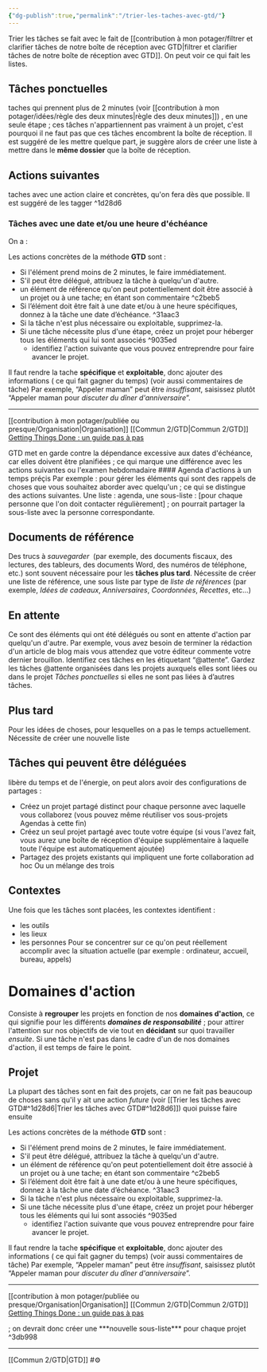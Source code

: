 ```yaml
---
{"dg-publish":true,"permalink":"/trier-les-taches-avec-gtd/"}
---
```


Trier les tâches se fait avec le fait de [[contribution à mon potager/filtrer et clarifier tâches de notre boîte de réception avec GTD\|filtrer et clarifier tâches de notre boîte de réception avec GTD]]. On peut voir ce qui fait les listes.
## Tâches ponctuelles
taches qui prennent plus de 2 minutes (voir [[contribution à mon potager/idées/règle des deux minutes\|règle des deux minutes]]) , en une seule étape ; ces tâches n'appartiennent pas vraiment à un projet, c'est pourquoi il ne faut pas que ces tâches encombrent la boîte de réception.
Il est suggéré de les mettre quelque part, je suggère alors de créer une liste à mettre dans le **même dossier** que la boîte de réception.
## Actions suivantes
taches avec une action claire et concrètes, qu'on fera dès que possible. Il est suggéré de les tagger ^1d28d6
### Tâches avec une date et/ou une heure d'échéance
On a :
<div class="transclusion internal-embed is-loaded"><div class="markdown-embed">



Les actions concrètes de la méthode **GTD** sont :
- Si l'élément prend moins de 2 minutes, le faire immédiatement.
- S'il peut être délégué, attribuez la tâche à quelqu'un d'autre.
- un élément de référence qu'on peut potentiellement doit être associé à un projet ou à une tache; en étant son commentaire ^c2beb5
- Si l’élément doit être fait à une date et/ou à une heure spécifiques, donnez à la tâche une date d’échéance. ^31aac3
- Si la tâche n'est plus nécessaire ou exploitable, supprimez-la.
- Si une tâche nécessite plus d'une étape, créez un projet pour héberger tous les éléments qui lui sont associés ^9035ed
	- identifiez l'action suivante que vous pouvez entreprendre pour faire avancer le projet.

Il faut rendre la tache **spécifique** et **exploitable**, donc ajouter des informations ( ce qui fait gagner du temps) (voir aussi commentaires de tâche)
	Par exemple, “Appeler maman” peut être *insuffisant*, saisissez plutôt “Appeler maman pour *discuter du dîner d'anniversaire*”. 

---
[[contribution à mon potager/publiée ou presque/Organisation\|Organisation]] [[Commun 2/GTD\|Commun 2/GTD]]
[Getting Things Done : un guide pas à pas](https://todoist.com/fr/productivity-methods/getting-things-done#clarifier)

</div></div>
GTD met en garde contre la dépendance excessive aux dates d'échéance, car elles doivent être planifiées ; ce qui marque une différence avec les actions suivantes ou l'examen hebdomadaire
#### Agenda d'actions à un temps préçis
Par exemple : pour gérer les éléments qui sont des rappels de choses que vous souhaitez aborder avec quelqu'un ; ce qui se distingue des actions suivantes. Une liste : agenda, une sous-liste : [pour chaque personne que l'on doit contacter régulièrement] ; on pourrait partager la sous-liste avec la personne correspondante.

## Documents de référence
Des trucs à *sauvegarder*  (par exemple, des documents fiscaux, des lectures, des tableurs, des documents Word, des numéros de téléphone, etc.) sont souvent nécessaire pour les **tâches plus tard**. Nécessite de créer une liste de référence, une sous liste par type de *liste de références* (par exemple, _Idées de cadeaux_, _Anniversaires_, _Coordonnées_, _Recettes_, etc...)
## En attente
Ce sont des éléments qui ont été délégués ou sont en attente d'action par quelqu'un d'autre. Par exemple, vous avez besoin de terminer la rédaction d'un article de blog mais vous attendez que votre éditeur commente votre dernier brouillon. Identifiez ces tâches en les étiquetant “@attente”. Gardez les tâches @attente organisées dans les projets auxquels elles sont liées ou dans le projet _Tâches ponctuelles_ si elles ne sont pas liées à d’autres tâches.
## Plus tard
Pour les idées de choses, pour lesquelles on a pas le temps actuellement. Nécessite de créer une nouvelle liste
## Tâches qui peuvent être déléguées
libère du temps et de l'énergie, on peut alors avoir des configurations de partages :
-   Créez un projet partagé distinct pour chaque personne avec laquelle vous collaborez (vous pouvez même réutiliser vos sous-projets Agendas à cette fin)
-   Créez un seul projet partagé avec toute votre équipe (si vous l'avez fait, vous aurez une boîte de réception d'équipe supplémentaire à laquelle toute l'équipe est automatiquement ajoutée)
-   Partagez des projets existants qui impliquent une forte collaboration ad hoc
Ou un mélange des trois
## Contextes
Une fois que les tâches sont placées, les contextes identifient :
- les outils
- les lieux
- les personnes
Pour se concentrer sur ce qu'on peut réellement accomplir avec la situation actuelle (par exemple : ordinateur, accueil, bureau, appels)
# Domaines d'action
Consiste à **regrouper** les projets en fonction de nos **domaines d'action**, ce qui signifie pour les différents ***domaines de responsabilité*** ; pour attirer l'attention sur nos objectifs de vie tout en **décidant** sur quoi travailler *ensuite*. Si une tâche n'est pas dans le cadre d'un de nos domaines d'action, il est temps de faire le point.
## Projet
La plupart des tâches sont en fait des projets, car on ne fait pas beaucoup de choses sans qu'il y ait une action *future* (voir [[Trier les tâches avec GTD#^1d28d6\|Trier les tâches avec GTD#^1d28d6]]) quoi puisse faire ensuite 
<div class="transclusion internal-embed is-loaded"><div class="markdown-embed">



Les actions concrètes de la méthode **GTD** sont :
- Si l'élément prend moins de 2 minutes, le faire immédiatement.
- S'il peut être délégué, attribuez la tâche à quelqu'un d'autre.
- un élément de référence qu'on peut potentiellement doit être associé à un projet ou à une tache; en étant son commentaire ^c2beb5
- Si l’élément doit être fait à une date et/ou à une heure spécifiques, donnez à la tâche une date d’échéance. ^31aac3
- Si la tâche n'est plus nécessaire ou exploitable, supprimez-la.
- Si une tâche nécessite plus d'une étape, créez un projet pour héberger tous les éléments qui lui sont associés ^9035ed
	- identifiez l'action suivante que vous pouvez entreprendre pour faire avancer le projet.

Il faut rendre la tache **spécifique** et **exploitable**, donc ajouter des informations ( ce qui fait gagner du temps) (voir aussi commentaires de tâche)
	Par exemple, “Appeler maman” peut être *insuffisant*, saisissez plutôt “Appeler maman pour *discuter du dîner d'anniversaire*”. 

---
[[contribution à mon potager/publiée ou presque/Organisation\|Organisation]] [[Commun 2/GTD\|Commun 2/GTD]]
[Getting Things Done : un guide pas à pas](https://todoist.com/fr/productivity-methods/getting-things-done#clarifier)

</div></div>
; on devrait donc créer une ***nouvelle sous-liste*** pour chaque projet ^3db998

---
[[Commun 2/GTD\|GTD]] #⚙️ 